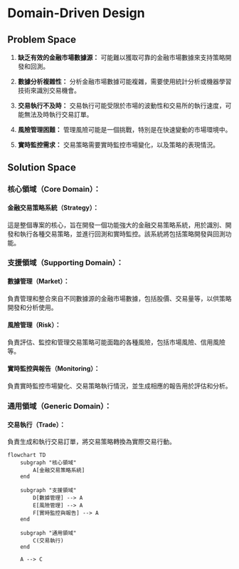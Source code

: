 # Domain-Driven Design

## Problem Space

1. **缺乏有效的金融市場數據源：** 可能難以獲取可靠的金融市場數據來支持策略開發和回測。

2. **數據分析複雜性：** 分析金融市場數據可能複雜，需要使用統計分析或機器學習技術來識別交易機會。

3. **交易執行不及時：** 交易執行可能受限於市場的波動性和交易所的執行速度，可能無法及時執行交易訂單。

4. **風險管理困難：** 管理風險可能是一個挑戰，特別是在快速變動的市場環境中。

5. **實時監控需求：** 交易策略需要實時監控市場變化，以及策略的表現情況。

## Solution Space

### 核心領域（Core Domain）：

#### 金融交易策略系統（Strategy）：

這是整個專案的核心，旨在開發一個功能強大的金融交易策略系統，用於識別、開發和執行各種交易策略，並進行回測和實時監控。該系統將包括策略開發與回測功能。

### 支援領域（Supporting Domain）：

#### 數據管理（Market）：

負責管理和整合來自不同數據源的金融市場數據，包括股價、交易量等，以供策略開發和分析使用。

#### 風險管理（Risk）：

負責評估、監控和管理交易策略可能面臨的各種風險，包括市場風險、信用風險等。

#### 實時監控與報告（Monitoring）：

負責實時監控市場變化、交易策略執行情況，並生成相應的報告用於評估和分析。

### 通用領域（Generic Domain）：

#### 交易執行（Trade）：

負責生成和執行交易訂單，將交易策略轉換為實際交易行動。

```mermaid
flowchart TD
    subgraph "核心領域"
        A[金融交易策略系統]
    end

    subgraph "支援領域"
        D[數據管理] --> A
        E[風險管理] --> A
        F[實時監控與報告] --> A
    end

    subgraph "通用領域"
        C(交易執行)
    end

    A --> C
```